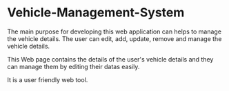 # Vehicle-Management-System

The main purpose for developing this web application can helps to manage the vehicle details. The user can edit, add, update, remove and manage the vehicle details.

This Web page contains the details of the user's vehicle details and they can manage them by editing their datas easily.

It is a user friendly web tool.

